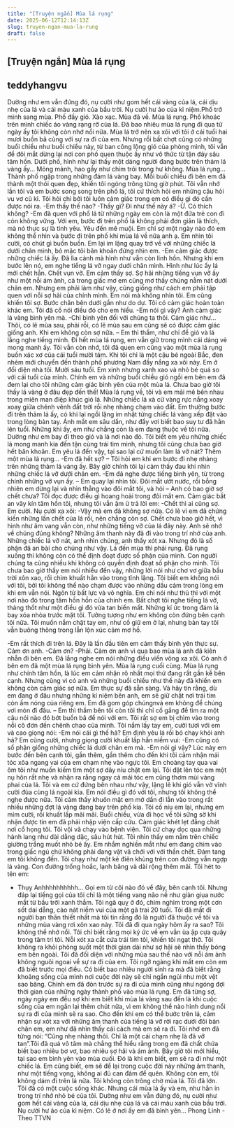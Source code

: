 ```yaml
---
title: "[Truyện ngắn] Mùa lá rụng"
date: 2025-06-12T12:14:13Z
slug: truyen-ngan-mua-la-rung
draft: false
---
```


## [Truyện ngắn] Mùa lá rụng

## teddyhangvu

Dường như em vẫn đứng đó, nụ cười như gom hết cái vàng của lá, cái dịu nhẹ của lá và cái màu xanh của bầu trời. Nụ cười hư ảo của kỉ niệm.Phố trở mình sang mùa. Phố đầy gió. Xào xạc. Mùa đã về. Mùa lá rụng. Phố khoác trên mình chiếc áo vàng rạng rỡ của lá.
Đã bao nhiêu mùa lá rụng đi qua từ ngày ấy tôi không còn nhớ nổi nữa. Mùa lá trở nên xa xôi với tôi ở cái tuổi hai mươi buồn bã cùng với sự ra đi của em. Nhưng rồi bất chợt cũng có những buổi chiều như buổi chiều này, từ ban công lộng gió của phòng mình, tôi vẫn để đôi mắt dừng lại nơi con phố quen thuộc ấy như vô thức từ tận đáy sâu tâm hồn. Dưới phố, hình như lại thấy một dáng người đang bước trên thảm lá vàng ấy… Mỏng mảnh, hao gầy như chìm trôi trong hư không.
Mùa lá rụng…
Thành phố ngập trong những đám lá vàng bay. Mỗi buổi chiều đi bên em đã thành một thói quen đẹp, khiến tôi ngóng trông từng giờ phút. Tôi vẫn nhớ lần tôi và em bước song song trên phố lá, tôi cứ thích hỏi em những câu hỏi vu vơ cũ kĩ. Tôi hỏi chỉ bởi tôi luôn cảm giác trong em có điều gì đó cần được nói ra.
-Em thấy thế nào?
-Thấy gì? Đi như thế này á?
-Ừ. Có thích không? 
-Em đã quen với phố lá từ những ngày em còn là một đứa trẻ con đi còn không vững. Với em, bước đi trên phố lá không phải đơn giản là thích, mà nó thực sự là tình yêu. Yêu đến mê muội. Em chỉ sợ một ngày nào đó em không thể nhìn và bước đi trên phố khi mùa lá về nữa anh ạ.
Em nhìn tôi cười, có chút gì buồn buồn. Em lại im lặng quay trở về với những chiếc lá dưới chân mình, bỏ mặc tôi băn khoăn đứng nhìn em.
-Em cảm giác được những chiếc lá ấy. Đã lìa cành mà hình như vẫn còn linh hồn. Nhưng khi em bước lên nó, em nghe tiếng lá vỡ ngay dưới chân mình. Hình như lúc ấy lá mới chết hẳn. Chết vụn vỡ. Em cảm thấy sợ. Sợ hãi những tiếng vụn vỡ ấy như một nỗi ám ảnh, cả trong giấc mơ em cũng mơ thấy chúng nằm nát dưới chân em. Nhưng em phải làm như vậy, cũng giống như cách em phải tập quen với nỗi sợ hãi của chính mình.
Em nói mà không nhìn tôi. Em cũng khiến tôi sợ. Bước chân bên dưới gần như do dự. Tôi có cảm giác hoàn toàn khác em. Tôi đã cố nói điều đó cho em hiểu.
-Em nói gì vậy? Anh cảm giác lá vàng bình yên mà.
-Chỉ bình yên đối với chúng ta thôi. Cảm giác như… Thôi, có lẽ mùa sau, phải rồi, có lẽ mùa sau em cũng sẽ có được cảm giác giống anh. Khi em không còn sợ nữa. – Em thì thầm, như chỉ để gió và lá lắng nghe tiếng mình.
Đi hết mùa lá rụng, em vẫn giữ trong mình cái dáng vẻ mong manh ấy. Tôi  vẫn còn nhớ, tôi đã quen em cũng vào một mùa lá rụng buồn xác xơ của cái tuổi mười tám. Khi tôi chỉ là một cậu bé ngoài Bắc, đen nhẻm mới chuyển đến thành phố phương Nam đầy nắng xa xôi này. Em ở đối diện nhà tôi. Mười sáu tuổi. Em xinh nhưng xanh xao và nhỏ bé quá so với cái tuổi của mình. Chính em và những buổi chiều gió ngồi em bên em đã đem lại cho tôi những cảm giác bình yên của một mùa lá. Chưa bao giờ tôi thấy lá vàng ở đâu đẹp đến thế!
Mùa lá rụng về, tôi và em mải mê bên nhau trong miên man điệp khúc gió lá. Những chiếc lá xà cừ vàng rực nắng xoay xoay giữa chênh vênh đất trời rồi nhẹ nhàng chạm vào đất. Em thường bước đi trên thảm lá ấy, có khi lại ngồi lặng im nhặt từng chiếc lá vàng xếp đặt vào trong lòng bàn tay. Ánh mắt em sâu dần, như đầy vơi biết bao suy tư đã hằn lên tuổi. Những khi ấy, em như chẳng còn là em đang thuộc về tôi nữa. Dường như em bay đi theo gió và lá nơi nào đó. Tôi biết em yêu những chiếc lá mong manh kia đến tận cùng trái tim mình, nhưng tôi cũng chưa bao giờ hết băn khoăn. Em yêu lá đến vậy, tại sao lại cứ muốn làm lá vỡ nát?
Thêm một mùa lá rụng...
-Em đã hết sợ? – Tôi hỏi em khi em bước đi nhẹ nhàng trên những thảm lá vàng ấy. Bây giờ chính tôi lại cảm thấy đau khi nhìn những chiếc lá vỡ dưới chân em.
-Em đã nghe được tiếng bình yên, từ trong chính những vỡ vụn ấy. – Em quay lại nhìn tôi. Đôi mắt ướt nước, rồi bỗng nhiên em dừng lại và nhìn thẳng vào đôi mắt tôi, và hỏi – Anh có bao giờ sợ chết chưa?
Tôi đọc được điều gì hoang hoài trong đôi mắt em. Cảm giác bất an vây kín tâm hồn tôi, nhưng tôi vẫn ậm ừ trả lời em:
-Chết thì ai cũng sợ.
Em cười. Nụ cười xa xôi:
-Vậy mà em đã không sợ nữa. Có lẽ vì em đã chứng kiến những lần chết của lá rồi, nên chẳng còn sợ. Chết chưa bao giờ hết, vì hình như âm vang vẫn còn, như những tiếng vỡ của lá đây này. Anh sẽ nhớ về chúng đúng không? Những âm thanh này đã đi vào trong trí nhớ của anh. Những chiếc lá vỡ nát, anh nhìn chúng, anh thấy xót xa. Nhưng đó là số phận đã an bài cho chúng như vậy. Lá đến mùa thì phải rụng. Đã rụng xuống thì không còn có thể định đoạt được số phận của mình. Con người chúng ta cũng nhiều khi không có quyền định đoạt số phận cho mình.
Tôi chưa bao giờ thấy em nói nhiều đến vậy, những lời nói như chơ vơ giữa bầu trời xôn xao, rồi chìm khuất hẳn vào trong tĩnh lặng. Tôi biết em không nói với tôi, bởi tôi không thể nào chạm được vào những dấu cảm trong lòng em khi em vẫn nói. Ngôn từ bất lực và vô nghĩa. Em chỉ nói như thủ thỉ với một nơi nào đó trong tâm hồn hồn của chính em. Bất chợt tôi nghe tiếng lá vỡ, thảng thốt như một điều gì đó vừa tan biến mất. Những kí ức trong đám lá bay xóa nhòa trước mặt tôi. Tưởng tượng như em không còn đứng bên cạnh tôi nữa. Tôi muốn nắm chặt tay em, như cố giữ em ở lại, nhưng bàn tay tôi vẫn buông thõng trong lẫn lộn xúc cảm mơ hồ.

-Em rất thích đi trên lá. Đây là lần đầu tiên em cảm thấy bình yên thực sự. Cảm ơn anh.
-Cảm ơn?
-Phải. Cảm ơn anh vì qua bao mùa lá anh đã kiên nhẫn đi bên em. Đã lắng nghe em nói những điều viển vông xa xôi. Có anh ở bên em đã một mùa lá rụng bình yên. Mùa lá rụng cuối cùng. Mùa lá rụng như chính tâm hồn, là lúc em cảm nhận rõ nhất mọi thứ đang rất gần kề bên cạnh. Nhưng cũng vì có anh và những buổi chiều như thế này đã khiến em không còn cảm giác sợ nữa. Em thực sự đã sẵn sàng. Và hãy tin rằng, dù em đang ở đâu nhưng những kỉ niệm bên anh, em sẽ giữ chặt nơi trái tim còn ấm nóng của riêng em. Em đã gom góp chúngnvà em không để chúng vơi mòn đi đâu. – Em thì thầm bên tôi còn tôi thì chỉ cố gắng để tìm ra một câu nói nào đó bớt buồn bã để nói với em. 
Tôi rất sợ em bị chìm vào trong nỗi cô đơn đến chênh chao của mình. Tôi nắm lấy tay em, cười tươi với em và cao giọng nói:
-Em nói cái gì thế hả? Em định yêu lá rồi bỏ chạy khỏi anh hả?
Em cũng cười, nhưng giọng cười khuất lấp hẳn niềm vui: 
-Em cũng có số phận giống những chiếc lá dưới chân em mà. 
-Em nói gì vậy?
Lúc này em bước đến bên cạnh tôi, gần thêm, gần thêm cho đến khi tôi cảm nhận mái tóc xõa ngang vai của em chạm nhẹ vào ngực tôi. Em choàng tay qua vai ôm tôi như muốn kiếm tìm một sợ dây níu chặt em lại. Tôi đặt lên tóc em một nụ hôn rất nhẹ và nhận ra rằng ngay cả mái tóc em cũng thơm mùi vàng phai của lá. Tôi và em cứ đứng bên nhau như vậy, lặng lẽ khi gió vẫn vờ vĩnh cười đùa cùng lá ngoài kia.
Em nói điều gì đó với tôi, nhưng tôi không thể nghe được nữa. Tôi cảm thấy khuôn mặt em mờ dần đi lẫn vào trong rất nhiều những đợt lá vàng đang bay trên phố kia. Tôi cố níu em lại, nhưng em mỉm cười, rồi khuất lấp mãi mãi.
Buổi chiều, vừa đi học về tôi sững sờ khi nhận được tin em đã phải nhập viện cấp cứu. Cảm giác khét lẹt đắng chát nơi cổ họng tôi. Tôi vội vã chạy vào bệnh viện. Tôi cứ chạy dọc qua những hành lang như dài dằng dặc, sâu hút hút. Tôi nhìn thấy em nằm trên chiếc giường trắng muốt nhỏ bé ấy. Em nhắm nghiền mắt như em đang chìm vào trong giấc ngủ chứ không phải đang vật vã chới với với thần chết.
Đám tang em tôi không đến. Tôi chạy như một kẻ điên khùng trên con đường vẫn ngợp lá vàng. Con đường trống hoắc, lạnh băng và dài rộng thêm mãi. Tôi hét to tên em: 
- Thụy Anhhhhhhhhhh…
Gọi em từ cõi nào đó về đây, bên cạnh tôi. Nhưng đáp lại tiếng gọi của tôi chỉ là một tiếng vang não nề như giàn giụa nước mắt từ bầu trời xanh thẳm. Tôi ngã quỵ ở đó, chìm nghỉm trong một cơn sốt dai dẳng, cào nát niềm vui của một gã trai 20 tuổi. Tôi đã mất đi người bạn thân thiết nhất mà tôi tin rằng đó là người đã thuộc về tôi và những mùa vàng rơi xôn xao này.
Tôi đã đi qua ngày hôm ấy ra sao? Tôi không thể nhớ nổi. Tôi chỉ biết rằng mọi ký ức về em vẫn ùa ập cựa quậy trong tâm trí tôi. Nỗi xót xa cắt cứa trái tim tôi, khiến tôi ngạt thở. Tôi không ra khỏi phòng suốt một thời gian dài như sợ hãi sẽ nhìn thấy bóng em bên ngoài.
Tôi đã đối diện với những mùa sau thế nào với nỗi ám ảnh không nguôi ngoai về sự ra đi của em. Tôi ngỡ ngàng khi mất em còn em đã biết trước mọi điều. Có biết bao nhiêu người sinh ra mà đã biết rằng khoảng sống của mình nơi cuộc đời này sẽ chỉ ngắn ngủi như một vệt sao băng. Chính em đã đón trước sự ra đi của mình cũng như ngóng đợi thời gian của những ngày thành phố vào mùa lá rụng. Em đã từng sợ, ngày ngày em đều sợ khi em biết khi mùa lá vàng sau đến  là khi cuộc sống của em ngắn lại thêm chút nữa, vì em không thể nào hình dung nổi sự ra đi của mình sẽ ra sao. Cho đến khi em có thể bước trên lá, cảm nhận sự xót xa với những âm thanh của tiếng lá vỡ rời rạc dưới đôi bàn chân em, em như đã nhìn thấy cái cách mà em sẽ ra đi. Tôi nhớ em đã từng nói: “Cũng nhẹ nhàng thôi. Chỉ là  một cái chạm nhẹ là đã vỡ tan”.Tôi đã quá vô tâm mà chẳng thể hiểu rằng trong em đã chất chứa biết bao nhiêu bơ vơ, bao nhiêu sợ hãi và ám ảnh. Bây giờ tôi mới hiểu, tại sao em bình yên vào mùa cuối. Đó là khi em biết, em sẽ ra đi như một chiếc lá. Em cũng biết, em sẽ để lại trong cuộc đời này những âm thanh, như một tiếng vọng, không ai đủ can đảm để quên.
Không còn em, tôi không dám đi trên lá nữa. Tôi không còn trông chờ mùa lá. Tôi đã lớn. Tôi đã có một cuộc sống khác. Nhưng cái mùa lá ấy và em, như hằn in trong trí nhớ nhỏ bé của tôi. Dường như em vẫn đứng đó, nụ cười như gom hết cái vàng của lá, cái dịu nhẹ của lá và cái màu xanh của bầu trời. Nụ cười hư ảo của kỉ niệm.
Có lẽ ở nơi ấy em đã bình yên…
Phong Linh - Theo TTVN